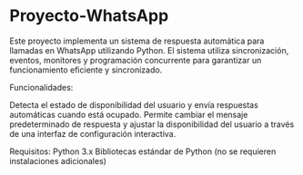 # Proyecto-WhatsApp

Este proyecto implementa un sistema de respuesta automática para llamadas en WhatsApp utilizando Python. El sistema utiliza sincronización, eventos, monitores y programación concurrente para garantizar un funcionamiento eficiente y sincronizado.

Funcionalidades:

Detecta el estado de disponibilidad del usuario y envía respuestas automáticas cuando está ocupado.
Permite cambiar el mensaje predeterminado de respuesta y ajustar la disponibilidad del usuario a través de una interfaz de configuración interactiva.

Requisitos:
Python 3.x
Bibliotecas estándar de Python (no se requieren instalaciones adicionales)


